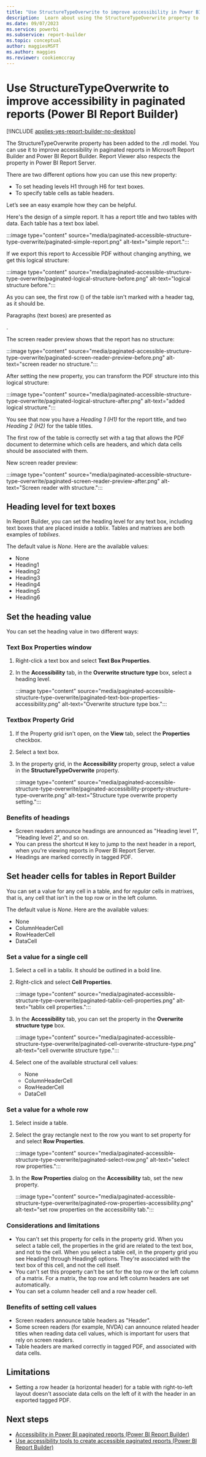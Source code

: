 ```yaml
---
title: "Use StructureTypeOverwrite to improve accessibility in Power BI paginated reports | Microsoft Docs"
description:  Learn about using the StructureTypeOverwrite property to improve accessibility in paginated reports.
ms.date: 09/07/2023
ms.service: powerbi
ms.subservice: report-builder
ms.topic: conceptual
author: maggiesMSFT
ms.author: maggies
ms.reviewer: cookiemccray
---
```

# Use StructureTypeOverwrite to improve accessibility in paginated reports (Power BI Report Builder)

[!INCLUDE [applies-yes-report-builder-no-desktop](../../includes/applies-yes-report-builder-no-desktop.md)] 

The StructureTypeOverwrite property has been added to the .rdl model. You can use it to improve accessibility in paginated reports in Microsoft Report Builder and Power BI Report Builder. Report Viewer also respects the property in Power BI Report Server.

There are two different options how you can use this new property:

- To set heading levels H1 through H6 for text boxes.
- To specify table cells as table headers.  

Let’s see an easy example how they can be helpful.  

Here's the design of a simple report. It has a report title and two tables with data. Each table has a text box label.  

:::image type="content" source="media/paginated-accessible-structure-type-overwrite/paginated-simple-report.png" alt-text="simple report.":::

If we export this report to Accessible PDF without changing anything, we get this logical structure:  

:::image type="content" source="media/paginated-accessible-structure-type-overwrite/paginated-logical-structure-before.png" alt-text="logical structure before.":::

As you can see, the first row (<TR>) of the table isn't marked with a <TH> header tag, as it should be.  

Paragraphs (text boxes) are presented as <P>.

The screen reader preview shows that the report has no structure:  

:::image type="content" source="media/paginated-accessible-structure-type-overwrite/paginated-screen-reader-preview-before.png" alt-text="screen reader no structure.":::

After setting the new property, you can transform the PDF structure into this logical structure:  

:::image type="content" source="media/paginated-accessible-structure-type-overwrite/paginated-logical-structure-after.png" alt-text="added logical structure.":::

You see that now you have a *Heading 1 (H1)* for the report title, and two *Heading 2 (H2)* for the table titles.

The first row of the table is correctly set with a <TH> tag that allows the PDF document to determine which cells are headers, and which data cells should be associated with them.  

New screen reader preview:  

:::image type="content" source="media/paginated-accessible-structure-type-overwrite/paginated-screen-reader-preview-after.png" alt-text="Screen reader with structure.":::

## Heading level for text boxes 

In Report Builder, you can set the heading level for any text box, including text boxes that are placed inside a *tablix*. Tables and matrixes are both examples of *tablixes*.

The default value is *None*. Here are the available values:  

- None  
- Heading1 
- Heading2 
- Heading3 
- Heading4 
- Heading5 
- Heading6 

## Set the heading value

You can set the heading value in two different ways:  

### Text Box Properties window

1. Right-click a text box and select **Text Box Properties**.  
1. In the **Accessibility** tab, in the **Overwrite structure type** box, select a heading level.  

    :::image type="content" source="media/paginated-accessible-structure-type-overwrite/paginated-text-box-properties-accessibility.png" alt-text="Overwrite structure type box.":::

### Textbox Property Grid

1. If the Property grid isn't open, on the **View** tab, select the **Properties** checkbox.
1. Select a text box.
1. In the property grid, in the **Accessibility** property group, select a value in the **StructureTypeOverwrite** property.  

    :::image type="content" source="media/paginated-accessible-structure-type-overwrite/paginated-accessibility-property-structure-type-overwrite.png" alt-text="Structure type overwrite property setting.":::

### Benefits of headings

- Screen readers announce headings are announced as "Heading level 1", "Heading level 2", and so on.
- You can press the shortcut <kbd>H</kbd> key to jump to the next header in a report, when you're viewing reports in Power BI Report Server.
- Headings are marked correctly in tagged PDF.

## Set header cells for tables in Report Builder

You can set a value for any cell in a table, and for *regular* cells in matrixes, that is, any cell that isn't in the top row or in the left column.  

The default value is *None*. Here are the available values:  

- None 
- ColumnHeaderCell 
- RowHeaderCell 
- DataCell 

### Set a value for a single cell

1. Select a cell in a tablix. It should be outlined in a bold line.
1. Right-click and select **Cell Properties**.

    :::image type="content" source="media/paginated-accessible-structure-type-overwrite/paginated-tablix-cell-properties.png" alt-text="tablix cell properties.":::

1. In the **Accessibility** tab, you can set the property in the **Overwrite structure type** box.

    :::image type="content" source="media/paginated-accessible-structure-type-overwrite/paginated-cell-overwrite-structure-type.png" alt-text="cell overwrite structure type.":::

1. Select one of the available structural cell values:  

    - None
    - ColumnHeaderCell
    - RowHeaderCell
    - DataCell

### Set a value for a whole row

1. Select inside a table.
1. Select the gray rectangle next to the row you want to set property for and select **Row Properties**.

    :::image type="content" source="media/paginated-accessible-structure-type-overwrite/paginated-select-row.png" alt-text="select row properties.":::

1. In the **Row Properties** dialog on the **Accessibility** tab, set the new property.

    :::image type="content" source="media/paginated-accessible-structure-type-overwrite/paginated-row-properties-accessibility.png" alt-text="set row properties on the accessibility tab.":::

### Considerations and limitations  

- You can't set this property for cells in the property grid. When you select a table cell, the properties in the grid are related to the text box, and not to the cell. When you select a table cell, in the property grid you see Heading1 through Heading6 options. They're associated with the text box of this cell, and not the cell itself.  
- You can't set this property can't be set for the top row or the left column of a matrix. For a matrix, the top row and left column headers are set automatically.
- You can set a column header cell and a row header cell.  

### Benefits of setting cell values

- Screen readers announce table headers as "Header".
- Some screen readers (for example, NVDA) can announce related header titles when reading data cell values, which is important for users that rely on screen readers. 
- Table headers are marked correctly in tagged PDF, and associated with data cells. 

## Limitations  

- Setting a row header (a horizontal header) for a table with right-to-left layout doesn't associate data cells on the left of it with the header in an exported tagged PDF.  

## Next steps

- [Accessibility in Power BI paginated reports (Power BI Report Builder)](paginated-accessibility-overview.md)
- [Use accessibility tools to create accessible paginated reports (Power BI Report Builder)](paginated-use-accessibility-tools.md)

